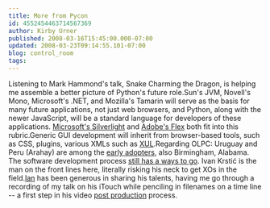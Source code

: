 ```yaml
---
title: More from Pycon
id: 4552454463714567369
author: Kirby Urner
published: 2008-03-16T15:45:00.000-07:00
updated: 2008-03-23T09:14:55.101-07:00
blog: control_room
tags: 
---
```


Listening to Mark Hammond's talk, Snake Charming the Dragon, is helping me assemble a better picture of Python's future role.Sun's JVM, Novell's Mono, Microsoft's .NET, and Mozilla's Tamarin will serve as the basis for many future applications, not just web browsers, and Python, along with the newer JavaScript, will be a standard language for developers of these applications.  [Microsoft's Silverlight](http://www.microsoft.com/silverlight/overview/faq.aspx) and [Adobe's Flex](http://www.adobe.com/products/flex/) both fit into this rubric.Generic GUI development will inherit from browser-based tools, such as CSS, plugins, various XMLs such as [XUL](http://worldgame.blogspot.com/2005/08/oscon-2005-tutorial-day-one.html).Regarding OLPC:  Uruguay and Peru (Arahay) are among the [early adopters](http://radian.org/notebook), also Birmingham, Alabama. The software development process [still has a ways to go](http://ivory.idyll.org/blog/mar-08/pycon-08-thoughts). Ivan Krstić is the man on the front lines here, literally risking his neck to get XOs in the field.[Ian](http://worldgame.blogspot.com/2008/03/pycon-2008.html) has been generous in sharing his talents, having me go through a recording of my talk on his iTouch while penciling in filenames on a time line -- a first step in his video [post production](http://en.wikipedia.org/wiki/Post-production) process.
